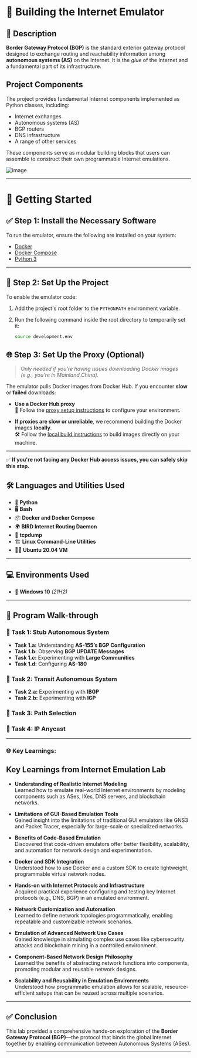 # 🚀 Building the Internet Emulator

## 📌 Description
**Border Gateway Protocol (BGP)** is the standard exterior gateway protocol designed to exchange routing and reachability information among **autonomous systems (AS)** on the Internet. It is the *glue* of the Internet and a fundamental part of its infrastructure.
## Project Components

The project provides fundamental Internet components implemented as Python classes, including:

- Internet exchanges  
- Autonomous systems (AS)  
- BGP routers  
- DNS infrastructure  
- A range of other services  

These components serve as modular building blocks that users can assemble to construct their own programmable Internet emulations.

![image](https://github.com/user-attachments/assets/a7d2334e-edd0-417e-a6dc-7d6487c7a0b2)


---

# 🚀 Getting Started

## ✅ Step 1: Install the Necessary Software

To run the emulator, ensure the following are installed on your system:

- [Docker](https://docs.docker.com/get-docker/)
- [Docker Compose](https://docs.docker.com/compose/install/)
- [Python 3](https://www.python.org/downloads/)

---

## 📂 Step 2: Set Up the Project

To enable the emulator code:

1. Add the project's root folder to the `PYTHONPATH` environment variable.
2. Run the following command inside the root directory to temporarily set it:

   ```bash
   source development.env

## 🌐 Step 3: Set Up the Proxy (Optional)

> _Only needed if you're having issues downloading Docker images (e.g., you're in Mainland China)._

The emulator pulls Docker images from Docker Hub. If you encounter **slow** or **failed** downloads:

- **Use a Docker Hub proxy**  
  📘 Follow the [proxy setup instructions](#) to configure your environment.

- **If proxies are slow or unreliable**, we recommend building the Docker images **locally**.  
  🛠️ Follow the [local build instructions](#) to build images directly on your machine.

---

✅ **If you're not facing any Docker Hub access issues, you can safely skip this step.**



## 🛠️ Languages and Utilities Used
- 🐍 **Python**
- 🖥️ **Bash**
- 📦 **Docker and Docker Compose**
- 🌍 **BIRD Internet Routing Daemon**
- 📡 **tcpdump**
- 🏗️ **Linux Command-Line Utilities**
- 🏴‍☠️ **Ubuntu 20.04 VM**

---

## 💻 Environments Used
- 🏢 **Windows 10** *(21H2)*

---

## 📜 Program Walk-through

### 🔹 Task 1: Stub Autonomous System
- **Task 1.a:** Understanding **AS-155’s BGP Configuration**
- **Task 1.b:** Observing **BGP UPDATE Messages**
- **Task 1.c:** Experimenting with **Large Communities**
- **Task 1.d:** Configuring **AS-180**

### 🔹 Task 2: Transit Autonomous System
- **Task 2.a:** Experimenting with **IBGP**
- **Task 2.b:** Experimenting with **IGP**

### 🔹 Task 3: Path Selection

### 🔹 Task 4: IP Anycast




---

### 🌐 Key Learnings:

## Key Learnings from Internet Emulation Lab

- **Understanding of Realistic Internet Modeling**  
  Learned how to emulate real-world Internet environments by modeling components such as ASes, IXes, DNS servers, and blockchain networks.

- **Limitations of GUI-Based Emulation Tools**  
  Gained insight into the limitations of traditional GUI emulators like GNS3 and Packet Tracer, especially for large-scale or specialized networks.

- **Benefits of Code-Based Emulation**  
  Discovered that code-driven emulators offer better flexibility, scalability, and automation for network design and experimentation.

- **Docker and SDK Integration**  
  Understood how to use Docker and a custom SDK to create lightweight, programmable virtual network nodes.

- **Hands-on with Internet Protocols and Infrastructure**  
  Acquired practical experience configuring and testing key Internet protocols (e.g., DNS, BGP) in an emulated environment.

- **Network Customization and Automation**  
  Learned to define network topologies programmatically, enabling repeatable and customizable network scenarios.

- **Emulation of Advanced Network Use Cases**  
  Gained knowledge in simulating complex use cases like cybersecurity attacks and blockchain mining in a controlled environment.

- **Component-Based Network Design Philosophy**  
  Learned the benefits of abstracting network functions into components, promoting modular and reusable network designs.

- **Scalability and Reusability in Emulation Environments**  
  Understood how programmatic emulation allows for scalable, resource-efficient setups that can be reused across multiple scenarios.


---


## ✅ Conclusion

This lab provided a comprehensive hands-on exploration of the **Border Gateway Protocol (BGP)**—the protocol that binds the global Internet together by enabling communication between Autonomous Systems (ASes).

---





